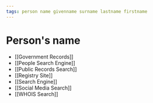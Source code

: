 ```yaml
---
tags: person name givenname surname lastname firstname
---
```


# Person's name
- [[Government Records]]
- [[People Search Engine]]
- [[Public Records Search]]
- [[Registry Site]]
- [[Search Engine]]
- [[Social Media Search]]
- [[WHOIS Search]]